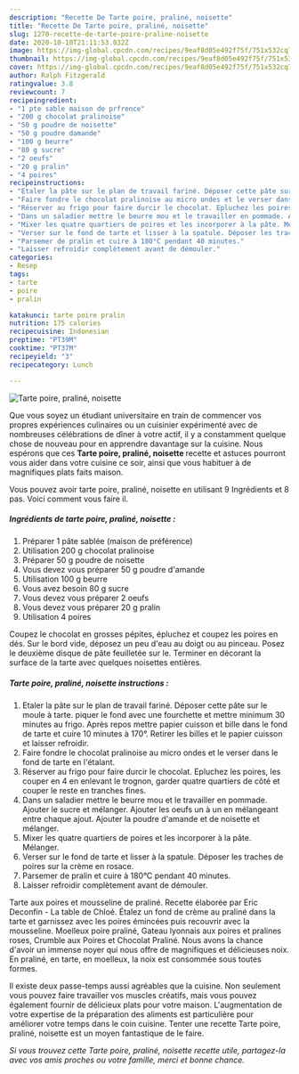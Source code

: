 ```yaml
---
description: "Recette De Tarte poire, praliné, noisette"
title: "Recette De Tarte poire, praliné, noisette"
slug: 1270-recette-de-tarte-poire-praline-noisette
date: 2020-10-10T21:11:53.032Z
image: https://img-global.cpcdn.com/recipes/9eaf8d05e492f75f/751x532cq70/tarte-poire-praline-noisette-photo-principale-de-la-recette.jpg
thumbnail: https://img-global.cpcdn.com/recipes/9eaf8d05e492f75f/751x532cq70/tarte-poire-praline-noisette-photo-principale-de-la-recette.jpg
cover: https://img-global.cpcdn.com/recipes/9eaf8d05e492f75f/751x532cq70/tarte-poire-praline-noisette-photo-principale-de-la-recette.jpg
author: Ralph Fitzgerald
ratingvalue: 3.8
reviewcount: 7
recipeingredient:
- "1 pte sable maison de prfrence"
- "200 g chocolat pralinoise"
- "50 g poudre de noisette"
- "50 g poudre damande"
- "100 g beurre"
- "80 g sucre"
- "2 oeufs"
- "20 g pralin"
- "4 poires"
recipeinstructions:
- "Etaler la pâte sur le plan de travail fariné. Déposer cette pâte sur le moule à tarte. piquer le fond avec une fourchette et mettre minimum 30 minutes au frigo. Après repos mettre papier cuisson et bille dans le fond de tarte et cuire 10 minutes à 170°. Retirer les billes et le papier cuisson et laisser refroidir."
- "Faire fondre le chocolat pralinoise au micro ondes et le verser dans le fond de tarte en l&#39;étalant."
- "Réserver au frigo pour faire durcir le chocolat. Epluchez les poires, les couper en 4 en enlevant le trognon, garder quatre quartiers de côté et couper le reste en tranches fines."
- "Dans un saladier mettre le beurre mou et le travailler en pommade. Ajouter le sucre et mélanger. Ajouter les oeufs un à un en mélangeant entre chaque ajout. Ajouter la poudre d&#39;amande et de noisette et mélanger."
- "Mixer les quatre quartiers de poires et les incorporer à la pâte. Mélanger."
- "Verser sur le fond de tarte et lisser à la spatule. Déposer les traches de poires sur la crème en rosace."
- "Parsemer de pralin et cuire à 180°C pendant 40 minutes."
- "Laisser refroidir complètement avant de démouler."
categories:
- Resep
tags:
- tarte
- poire
- pralin

katakunci: tarte poire pralin 
nutrition: 175 calories
recipecuisine: Indonesian
preptime: "PT39M"
cooktime: "PT37M"
recipeyield: "3"
recipecategory: Lunch

---
```



![Tarte poire, praliné, noisette](https://img-global.cpcdn.com/recipes/9eaf8d05e492f75f/751x532cq70/tarte-poire-praline-noisette-photo-principale-de-la-recette.jpg)

Que vous soyez un étudiant universitaire en train de commencer vos propres expériences culinaires ou un cuisinier expérimenté avec de nombreuses célébrations de dîner à votre actif, il y a constamment quelque chose de nouveau pour en apprendre davantage sur la cuisine. Nous espérons que ces <strong> Tarte poire, praliné, noisette </strong> recette et astuces pourront vous aider dans votre cuisine ce soir, ainsi que vous habituer à de magnifiques plats faits maison.

<!--inarticleads1-->

Vous pouvez avoir tarte poire, praliné, noisette en utilisant 9 Ingrédients et 8 pas. Voici comment vous faire il.

##### Ingrédients de tarte poire, praliné, noisette :

1. Préparer 1 pâte sablée (maison de préférence)
1. Utilisation 200 g chocolat pralinoise
1. Préparer 50 g poudre de noisette
1. Vous devez vous préparer 50 g poudre d&#39;amande
1. Utilisation 100 g beurre
1. Vous avez besoin 80 g sucre
1. Vous devez vous préparer 2 oeufs
1. Vous devez vous préparer 20 g pralin
1. Utilisation 4 poires


Coupez le chocolat en grosses pépites, épluchez et coupez les poires en dés. Sur le bord vide, déposez un peu d&#39;eau au doigt ou au pinceau. Posez le deuxième disque de pâte feuilletée sur le. Terminer en décorant la surface de la tarte avec quelques noisettes entières. 

<!--inarticleads2-->

##### Tarte poire, praliné, noisette instructions :

1. Etaler la pâte sur le plan de travail fariné. Déposer cette pâte sur le moule à tarte. piquer le fond avec une fourchette et mettre minimum 30 minutes au frigo. Après repos mettre papier cuisson et bille dans le fond de tarte et cuire 10 minutes à 170°. Retirer les billes et le papier cuisson et laisser refroidir.
1. Faire fondre le chocolat pralinoise au micro ondes et le verser dans le fond de tarte en l&#39;étalant.
1. Réserver au frigo pour faire durcir le chocolat. Epluchez les poires, les couper en 4 en enlevant le trognon, garder quatre quartiers de côté et couper le reste en tranches fines.
1. Dans un saladier mettre le beurre mou et le travailler en pommade. Ajouter le sucre et mélanger. Ajouter les oeufs un à un en mélangeant entre chaque ajout. Ajouter la poudre d&#39;amande et de noisette et mélanger.
1. Mixer les quatre quartiers de poires et les incorporer à la pâte. Mélanger.
1. Verser sur le fond de tarte et lisser à la spatule. Déposer les traches de poires sur la crème en rosace.
1. Parsemer de pralin et cuire à 180°C pendant 40 minutes.
1. Laisser refroidir complètement avant de démouler.


Tarte aux poires et mousseline de praliné. Recette élaborée par Eric Deconfin - La table de Chloé. Étalez un fond de crème au praliné dans la tarte et garnissez avec les poires émincées puis recouvrir avec la mousseline. Moelleux poire praliné, Gateau lyonnais aux poires et pralines roses, Crumble aux Poires et Chocolat Praliné. Nous avons la chance d&#39;avoir un immense noyer qui nous offre de magnifiques et délicieuses noix. En praliné, en tarte, en moelleux, la noix est consommée sous toutes formes. 

<!--inarticleads1-->

<p>
Il existe deux passe-temps aussi agréables que la cuisine. Non seulement vous pouvez faire travailler vos muscles créatifs, mais vous pouvez également fournir de délicieux plats pour votre maison. L'augmentation de votre expertise de la préparation des aliments est particulière pour améliorer votre temps dans le coin cuisine. Tenter une recette Tarte poire, praliné, noisette est un moyen fantastique de le faire.
</p>

<p>
<i>Si vous trouvez cette Tarte poire, praliné, noisette recette utile, partagez-la avec vos amis proches ou votre famille, merci et bonne chance.</i>
</p>
